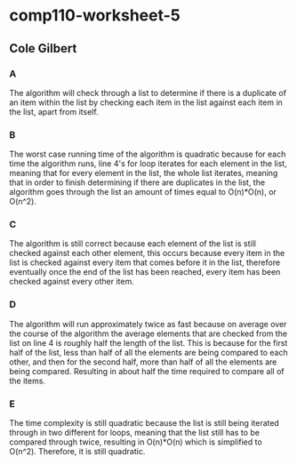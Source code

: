 # comp110-worksheet-5
## Cole Gilbert

### A
The algorithm will check through a list to determine if there is a duplicate of an item within the list by checking each item in the list against each item in the list, apart from itself.

### B
The worst case running time of the algorithm is quadratic because for each time the algorithm runs, line 4's for loop iterates for each element in the list, meaning that for every element in the list, the whole list iterates, meaning that in order to finish determining if there are duplicates in the list, the algorithm goes through the list an amount of times equal to O(n)*O(n), or O(n^2).

### C
The algorithm is still correct because each element of the list is still checked against each other element, this occurs because every item in the list is checked against every item that comes before it in the list, therefore eventually once the end of the list has been reached, every item has been checked against every other item.

### D
The algorithm will run approximately twice as fast because on average over the course of the algorithm the average elements that are checked from the list on line 4 is roughly half the length of the list. This is because for the first half of the list, less than half of all the elements are being compared to each other, and then for the second half, more than half of all the elements are being compared. Resulting in about half the time required to compare all of the items.

### E
The time complexity is still quadratic because the list is still being iterated through in two different for loops, meaning that the list still has to be compared through twice, resulting in O(n)*O(n) which is simplified to O(n^2). Therefore, it is still quadratic.
